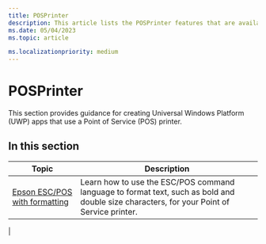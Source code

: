 ```yaml
---
title: POSPrinter
description: This article lists the POSPrinter features that are available for UWP apps and links to the how-to articles that show how to use them.
ms.date: 05/04/2023
ms.topic: article

ms.localizationpriority: medium
---
```


# POSPrinter

This section provides guidance for creating Universal Windows Platform (UWP) apps that use a Point of Service (POS) printer.

## In this section

|Topic |Description |
|------|------------|
| [Epson ESC/POS with formatting](epson-esc-pos-with-formatting.md) | Learn how to use the ESC/POS command language to format text, such as bold and double size characters, for your Point of Service printer. |
|

<!-- Future topics to be added
| [System Requirements](pos-posprinter-system-requirements.md)  |  |
| [Getting Started](pos-posprinter-get-started.md)              |  | -->
